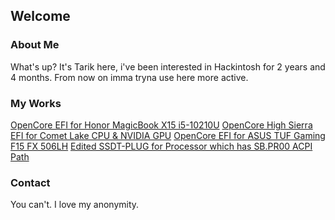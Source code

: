 ## Welcome

### About Me

What's up? It's Tarik here, i've been interested in Hackintosh for 2 years and 4 months. From now on imma tryna use here more active.

### My Works
[OpenCore EFI for Honor MagicBook X15 i5-10210U](https://github.com/fjallsarlon/Honor-MagicBook-X15-Hackintosh)
[OpenCore High Sierra EFI for Comet Lake CPU & NVIDIA GPU](https://github.com/fjallsarlon/i3-10100F-High-Sierra-Hackintosh)
[OpenCore EFI for ASUS TUF Gaming F15 FX 506LH](https://github.com/fjallsarlon/ASUS-TUF-Gaming-F15-FX-506LH-Hackintosh)
[Edited SSDT-PLUG for Processor which has SB.PR00 ACPI Path](https://github.com/fjallsarlon/SSDT-PLUG-SB-PR00)

### Contact

You can't. I love my anonymity.
